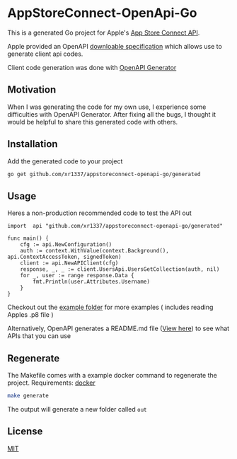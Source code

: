 # AppStoreConnect-OpenApi-Go

This is a generated Go project for Apple's [App Store Connect API](https://developer.apple.com/documentation/appstoreconnectapi).

Apple provided an OpenAPI
[downloable specification](https://developer.apple.com/sample-code/app-store-connect/app-store-connect-openapi-specification.zip) which allows use to generate client api codes.

Client code generation was done with [OpenAPI Generator](https://github.com/OpenAPITools/openapi-generator)

## Motivation

When I was generating the code for my own use, I experience some difficulties with OpenAPI Generator.
After fixing all the bugs, I thought it would be helpful to share this generated code with others.

## Installation

Add the generated code to your project

```bash
go get github.com/xr1337/appstoreconnect-openapi-go/generated
```

## Usage

Heres a non-production recommended code to test the API out
```golang
import 	api "github.com/xr1337/appstoreconnect-openapi-go/generated"

func main() {
	cfg := api.NewConfiguration()
	auth := context.WithValue(context.Background(), api.ContextAccessToken, signedToken)
	client := api.NewAPIClient(cfg)
	response, _, _ := client.UsersApi.UsersGetCollection(auth, nil)
	for _, user := range response.Data {
		fmt.Println(user.Attributes.Username)
	}
}
```

Checkout out the [example folder](https://github.com/xr1337/appstoreconnect-openapi-go/tree/master/example) for more examples ( includes reading Apples .p8 file )

Alternatively, OpenAPI generates a README.md file ([View here](https://github.com/xr1337/appstoreconnect-openapi-go/blob/master/generated/README.md)) to see what APIs that you can use

## Regenerate

The Makefile comes with a example docker command to regenerate the project.
Requirements: [docker](https://www.docker.com/get-started)

```bash
make generate
```

The output will generate a new folder called `out`
## License
[MIT](https://choosealicense.com/licenses/mit/)
